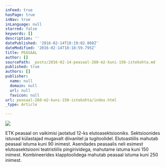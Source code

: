 ```yaml
---
inFeed: true
hasPage: true
inNav: true
inLanguage: null
starred: false
keywords: []
description: ''
datePublished: '2016-02-14T18:19:02.860Z'
dateModified: '2016-02-14T18:18:59.795Z'
title: PEASAAL
author: []
sourcePath: _posts/2016-02-14-peasaal-260-m2-kuni-150-istekohta.md
published: true
authors: []
publisher:
  name: null
  domain: null
  url: null
  favicon: null
url: peasaal-260-m2-kuni-150-istekohta/index.html
_type: Article

---
```

![](https://the-grid-user-content.s3-us-west-2.amazonaws.com/cbce122e-49e7-47d2-a670-2ecbb102d7e8.jpg)

ETK peasaal on vaikimisi jaotatud 12-ks elutoasektsiooniks. Sektsioonides istuvad külastajad mugavalt diivanitel ja
tugitoolidel. Elutoastiilis mahutab peasaal istuma kuni 90 inimest. Asendades peasaalis neli esimest elutoasektsiooni
teatristiilis pingirividega, mahutame istuma kuni 150 inimest. Kombineerides klapptoolidega mahutab peasaal istuma
kuni 250 inimest.